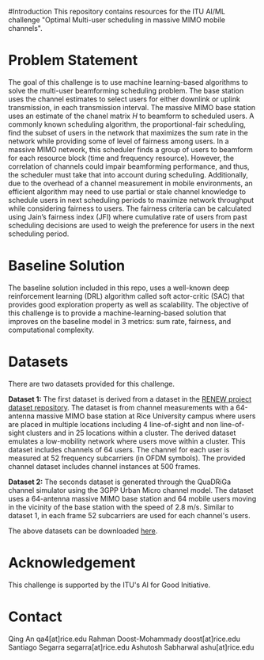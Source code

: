 #Introduction
This repository contains resources for the ITU AI/ML challenge "Optimal Multi-user scheduling in massive MIMO mobile channels".  

# Problem Statement
The goal of this challenge is to use machine learning-based algorithms to solve the multi-user beamforming scheduling problem. 
The base station uses the channel estimates to select users for either downlink or uplink transmission, in each transmission interval. 
The massive MIMO base station uses an estimate of the chanel matrix $H$ to beamform to scheduled users. 
A commonly known scheduling algorithm, the proportional-fair scheduling, find the subset of users in the network that maximizes the sum rate in the network while providing some of level of fairness among users. 
In a massive MIMO network, this scheduler finds a group of users to beamform for each resource block (time and frequency resource). 
However, the correlation of channels could impair beamforming performance, and thus, the scheduler must take that into account during scheduling. 
Additionally, due to the overhead of a channel measurement in mobile environments, an efficient algorithm may need to use partial or stale channel knowledge to schedule users in next scheduling periods to maximize network throughput while considering fairness to users. 
The fairness criteria can be calculated using Jain’s fairness index (JFI) where cumulative rate of users from past scheduling decisions are used to weigh the preference for users in the next scheduling period. 

# Baseline Solution
The baseline solution included in this repo, uses a well-known deep reinforcement learning (DRL) algorithm called soft actor-critic (SAC) that provides good exploration property as well as scalability. The objective of this challenge is to provide a machine-learning-based solution that improves on the baseline model in 3 metrics: sum rate, fairness, and computational complexity.

# Datasets
There are two datasets provided for this challenge.

**Dataset 1:** The first dataset is derived from a dataset in the [RENEW project dataset repository](https://renew-wireless.org/dataset-iuc.html). 
The dataset is from channel measurements with a 64-antenna massive MIMO base station at Rice University campus where users are placed in multiple locations including 4 line-of-sight and non line-of-sight clusters and in 25 locations within a cluster. 
The derived dataset emulates a low-mobility network where users move within a cluster. 
This dataset includes channels of 64 users. 
The channel for each user is measured at 52 frequency subcarriers (in OFDM symbols). 
The provided channel dataset includes channel instances at 500 frames.

**Dataset 2:** The seconds dataset is generated through the QuaDRiGa channel simulator using the 3GPP Urban Micro channel model. 
The dataset uses a 64-antenna massive MIMO base station and 64 mobile users moving in the vicinity of the base station with the speed of 2.8 m/s. 
Similar to dataset 1, in each frame 52 subcarriers are used for each channel's users. 

The above datasets can be downloaded [here](https://drive.google.com/drive/folders/1zqbyl7yBQmVnAdiys_MMvnxXILg2TrWd).

# Acknowledgement
This challenge is supported by the ITU's AI for Good Initiative.

# Contact
Qing An qa4[at]rice.edu
Rahman Doost-Mohammady doost[at]rice.edu
Santiago Segarra segarra[at]rice.edu
Ashutosh Sabharwal ashu[at]rice.edu
